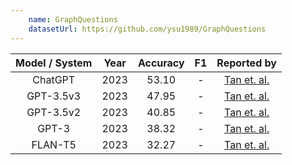 ```yaml
---
    name: GraphQuestions
    datasetUrl: https://github.com/ysu1989/GraphQuestions
---
```


|          Model / System           | Year |   Accuracy   |   F1   |                        Reported by                         |
|:---------------------------------:|:----:|:------:|:------:|:----------------------------------------------------------:|
|       ChatGPT                     | 2023 | 53.10   |     -  |       [Tan et. al.](https://arxiv.org/pdf/2303.07992.pdf)  |
|       GPT-3.5v3                   | 2023 | 47.95   |     -  |       [Tan et. al.](https://arxiv.org/pdf/2303.07992.pdf)  |
|       GPT-3.5v2                   | 2023 | 40.85   |     -  |       [Tan et. al.](https://arxiv.org/pdf/2303.07992.pdf)  |
|       GPT-3                       | 2023 | 38.32   |     -  |       [Tan et. al.](https://arxiv.org/pdf/2303.07992.pdf)  |
|       FLAN-T5                     | 2023 | 32.27   |     -  |       [Tan et. al.](https://arxiv.org/pdf/2303.07992.pdf)  |